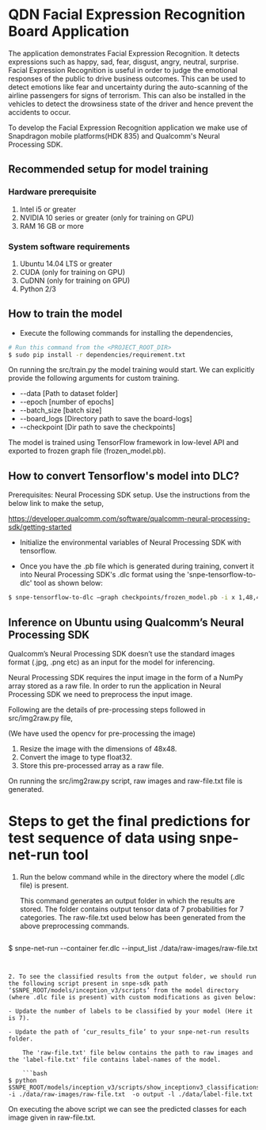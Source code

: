 # QDN Facial Expression Recognition Board Application

The application demonstrates Facial Expression Recognition. It detects expressions such as happy, sad, fear, disgust, angry, neutral, surprise. Facial Expression Recognition is useful in order to judge the emotional responses of the public to drive business outcomes. This can be used to detect emotions like fear and uncertainty during the auto-scanning of the airline passengers for signs of terrorism. This can also be installed in the vehicles to detect the drowsiness state of the driver and hence prevent the accidents to occur.



To develop the Facial Expression Recognition application we make use of Snapdragon mobile platforms(HDK 835) and Qualcomm's Neural Processing SDK.
## Recommended setup for model training
### Hardware prerequisite

1. Intel i5 or greater
2. NVIDIA 10 series or greater (only for training on GPU)
3. RAM 16 GB or more

### System software requirements
1. Ubuntu 14.04 LTS or greater
2. CUDA (only for training on GPU)
3. CuDNN (only for training on GPU)
4. Python 2/3

## How to train the model

- Execute the following commands for installing the dependencies,

```bash
# Run this command from the <PROJECT_ROOT_DIR>
$ sudo pip install -r dependencies/requirement.txt
```

On running the src/train.py the model training would start. We can explicitly provide the following arguments for custom training.

- --data [Path to dataset folder]
- --epoch [number of epochs]
- --batch_size [batch size]
- --board_logs [Directory path to save the board-logs]
- --checkpoint [Dir path to save the checkpoints]

The model is trained using TensorFlow framework in low-level API and exported to frozen graph file (frozen_model.pb).


## How to convert Tensorflow's model into DLC?

Prerequisites: Neural Processing SDK setup. Use the instructions from the below link to make the setup,

https://developer.qualcomm.com/software/qualcomm-neural-processing-sdk/getting-started

- Initialize the environmental variables of Neural Processing SDK with tensorflow.
    
- Once you have the .pb file which is generated during training, convert it into Neural Processing SDK's .dlc format using the 'snpe-tensorflow-to-dlc' tool as shown below:
```bash
$ snpe-tensorflow-to-dlc –graph checkpoints/frozen_model.pb -i x 1,48,48,1 --out_node truth_table_bool/ArgMax --dlc fer.dlc
```

## Inference on Ubuntu using Qualcomm’s Neural Processing SDK

Qualcomm’s Neural Processing SDK doesn’t use the standard images format (.jpg, .png etc) as an input for the model for inferencing. 

Neural Processing SDK requires the input image in the form of a NumPy array stored as a raw file. In order to run the application in Neural Processing SDK we need to preprocess the input image. 

Following are the details of pre-processing steps followed in src/img2raw.py file,

(We have used the opencv for pre-processing the image)
1. Resize the image with the dimensions of 48x48.
2. Convert the image to type float32.
3. Store this pre-processed array as a raw file.

On running the src/img2raw.py script, raw images and raw-file.txt file is generated.


# Steps to get the final predictions for test sequence of data using snpe-net-run tool

1. Run the below command while in the directory where the model (.dlc file) is present. 
    

    This command generates an output folder in which the results are stored. The folder contains output tensor data of 7 probabilities for 7 categories. The raw-file.txt used below has been generated from the above preprocessing commands.
    
    ```bash
$ snpe-net-run --container fer.dlc --input_list  ./data/raw-images/raw-file.txt
```


2. To see the classified results from the output folder, we should run the following script present in snpe-sdk path  ‘$SNPE_ROOT/models/inception_v3/scripts’ from the model directory (where .dlc file is present) with custom modifications as given below:

- Update the number of labels to be classified by your model (Here it is 7).

- Update the path of ‘cur_results_file’ to your snpe-net-run results folder. 

    The 'raw-file.txt' file below contains the path to raw images and the 'label-file.txt' file contains label-names of the model.
   
    ```bash
$ python $SNPE_ROOT/models/inception_v3/scripts/show_inceptionv3_classifications.py -i ./data/raw-images/raw-file.txt  -o output -l ./data/label-file.txt
```


On executing the above script we can see the predicted classes for each image given in raw-file.txt.

